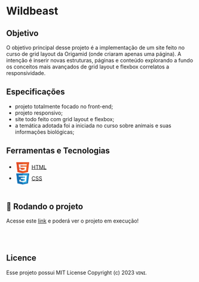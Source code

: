 # Wildbeast

## Objetivo
O objetivo principal desse projeto é a implementação de um site feito no curso de grid layout da Origamid (onde criaram apenas uma página). A intenção é inserir novas estruturas, páginas e conteúdo explorando a fundo os conceitos mais avançados de grid layout e flexbox correlatos a responsividade.

## Especificações
- projeto totalmente focado no front-end;
- projeto responsivo;
- site todo feito com grid layout e flexbox;
- a temática adotada foi a iniciada no curso sobre animais e suas informações biológicas;

## Ferramentas e Tecnologias

* <img align="center" alt="HTML" height="30" width="40" href="#" src="https://raw.githubusercontent.com/devicons/devicon/master/icons/html5/html5-original.svg"> [HTML](https://developer.mozilla.org/pt-BR/docs/Web/HTML)
* <img align="center" alt="CSS" height="30" width="40" href="#" src="https://raw.githubusercontent.com/devicons/devicon/master/icons/css3/css3-original.svg"> [CSS](https://developer.mozilla.org/pt-BR/docs/Web/CSS)
<br><br>



## 🚀 Rodando o projeto

Acesse este [link](https://viniciusjn.github.io/wildbeast/) e poderá ver o projeto em execução!

<br><br>
## Licence
Esse projeto possui MIT License Copyright (c) 2023 ᴠɪɴɪ. 


